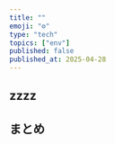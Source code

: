 ```yaml
---
title: ""
emoji: "⚙️"
type: "tech"
topics: ["env"]
published: false
published_at: 2025-04-28
---
```


## zzzz

## まとめ
